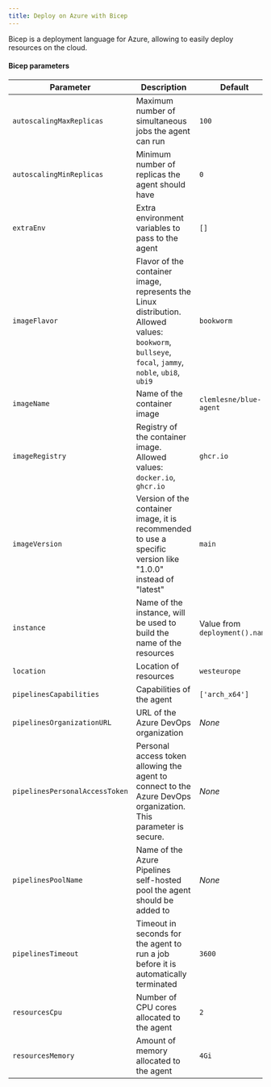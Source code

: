 ```yaml
---
title: Deploy on Azure with Bicep
---
```


Bicep is a deployment language for Azure, allowing to easily deploy resources on the cloud.

#### Bicep parameters

| Parameter                      | Description                                                                                                                                         | Default                        |
| ------------------------------ | --------------------------------------------------------------------------------------------------------------------------------------------------- | ------------------------------ |
| `autoscalingMaxReplicas`       | Maximum number of simultaneous jobs the agent can run                                                                                               | `100`                          |
| `autoscalingMinReplicas`       | Minimum number of replicas the agent should have                                                                                                    | `0`                            |
| `extraEnv`                     | Extra environment variables to pass to the agent                                                                                                    | `[]`                           |
| `imageFlavor`                  | Flavor of the container image, represents the Linux distribution. Allowed values: `bookworm`, `bullseye`, `focal`, `jammy`, `noble`, `ubi8`, `ubi9` | `bookworm`                     |
| `imageName`                    | Name of the container image                                                                                                                         | `clemlesne/blue-agent`         |
| `imageRegistry`                | Registry of the container image. Allowed values: `docker.io`, `ghcr.io`                                                                             | `ghcr.io`                      |
| `imageVersion`                 | Version of the container image, it is recommended to use a specific version like "1.0.0" instead of "latest"                                        | `main`                         |
| `instance`                     | Name of the instance, will be used to build the name of the resources                                                                               | Value from `deployment().name` |
| `location`                     | Location of resources                                                                                                                               | `westeurope`                   |
| `pipelinesCapabilities`        | Capabilities of the agent                                                                                                                           | `['arch_x64']`                 |
| `pipelinesOrganizationURL`     | URL of the Azure DevOps organization                                                                                                                | _None_                         |
| `pipelinesPersonalAccessToken` | Personal access token allowing the agent to connect to the Azure DevOps organization. This parameter is secure.                                     | _None_                         |
| `pipelinesPoolName`            | Name of the Azure Pipelines self-hosted pool the agent should be added to                                                                           | _None_                         |
| `pipelinesTimeout`             | Timeout in seconds for the agent to run a job before it is automatically terminated                                                                 | `3600`                         |
| `resourcesCpu`                 | Number of CPU cores allocated to the agent                                                                                                          | `2`                            |
| `resourcesMemory`              | Amount of memory allocated to the agent                                                                                                             | `4Gi`                          |
